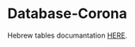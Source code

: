 # Database-Corona

Hebrew tables documantation [HERE](https://github.com/abir006/Database-Corona/blob/main/%D7%AA%D7%99%D7%A2%D7%95%D7%93.pdf).
